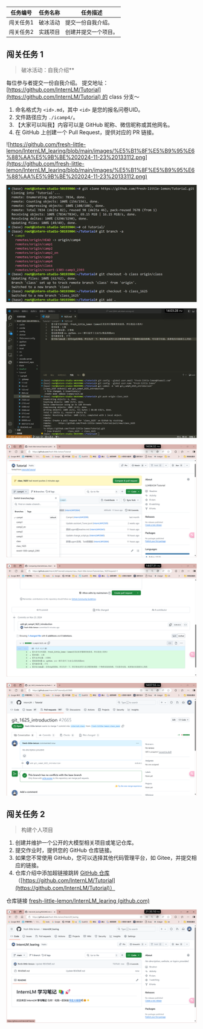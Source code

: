 | 任务编号  | 任务名称 | 任务描述       |
| ----- | ---- | ---------- |
| 闯关任务1 | 破冰活动 | 提交一份自我介绍。  |
| 闯关任务2 | 实践项目 | 创建并提交一个项目。 |

## 闯关任务 1

> 破冰活动：自我介绍**

每位参与者提交一份自我介绍。 提交地址：[https://github.com/InternLM/Tutorial](https://github.com/InternLM/Tutorial) 的 class 分支～
1. 命名格式为 `<id>.md`，其中 `<id>` 是您的报名问卷UID。
2. 文件路径应为 `./icamp4/`。
3. 【大家可以叫我】内容可以是 GitHub 昵称、微信昵称或其他网名。
4. 在 GitHub 上创建一个 Pull Request，提供对应的 PR 链接。

![https://github.com/fresh-little-lemon/InternLM_learing/blob/main/images/%E5%B1%8F%E5%B9%95%E6%88%AA%E5%9B%BE%202024-11-23%20133112.png](https://github.com/fresh-little-lemon/InternLM_learing/blob/main/images/%E5%B1%8F%E5%B9%95%E6%88%AA%E5%9B%BE%202024-11-23%20133112.png)

![InternLM_learing/images/屏幕截图 2024-11-23 162106.png at main · fresh-little-lemon/InternLM_learing (github.com)](https://github.com/fresh-little-lemon/InternLM_learing/blob/main/images/%E5%B1%8F%E5%B9%95%E6%88%AA%E5%9B%BE%202024-11-23%20140229.png)

![InternLM_learing/images/屏幕截图 2024-11-23 162106.png at main · fresh-little-lemon/InternLM_learing (github.com)](https://github.com/fresh-little-lemon/InternLM_learing/blob/main/images/%E5%B1%8F%E5%B9%95%E6%88%AA%E5%9B%BE%202024-11-23%20140337.png)

![InternLM_learing/images/屏幕截图 2024-11-23 162106.png at main · fresh-little-lemon/InternLM_learing (github.com)](https://github.com/fresh-little-lemon/InternLM_learing/blob/main/images/%E5%B1%8F%E5%B9%95%E6%88%AA%E5%9B%BE%202024-11-23%20140439.png)

![InternLM_learing/images/屏幕截图 2024-11-23 162106.png at main · fresh-little-lemon/InternLM_learing (github.com)](https://github.com/fresh-little-lemon/InternLM_learing/blob/main/images/%E5%B1%8F%E5%B9%95%E6%88%AA%E5%9B%BE%202024-11-23%20140735.png)

![InternLM_learing/images/屏幕截图 2024-11-23 162106.png at main · fresh-little-lemon/InternLM_learing (github.com)](https://github.com/fresh-little-lemon/InternLM_learing/blob/main/images/%E5%B1%8F%E5%B9%95%E6%88%AA%E5%9B%BE%202024-11-23%20140759.png)


## 闯关任务 2

> 构建个人项目

1. 创建并维护一个公开的大模型相关项目或笔记仓库。
2. 提交作业时，提供您的 GitHub 仓库链接。
3. 如果您不常使用 GitHub，您可以选择其他代码管理平台，如 Gitee，并提交相应的链接。
4. 仓库介绍中添加超链接跳转 [GitHub 仓库](https://github.com/InternLM/Tutorial)（[https://github.com/InternLM/Tutorial](https://github.com/InternLM/Tutorial)）

仓库链接 [fresh-little-lemon/InternLM_learing (github.com)](https://github.com/fresh-little-lemon/InternLM_learing)

![InternLM_learing/images/屏幕截图 2024-11-23 162106.png at main · fresh-little-lemon/InternLM_learing (github.com)](https://github.com/fresh-little-lemon/InternLM_learing/blob/main/images/%E5%B1%8F%E5%B9%95%E6%88%AA%E5%9B%BE%202024-11-23%20213527.png)
